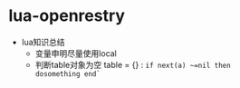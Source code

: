 # lua-openrestry

- lua知识总结
    - 变量申明尽量使用local
    - 判断table对象为空 table = {} : <code>if next(a) ~=nil then dosomething end`</code>